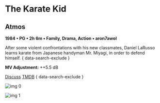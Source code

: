 # The Karate Kid

## Atmos

**1984 • PG • 2h 6m • Family, Drama, Action • aron7awol**

After some violent confrontations with his new classmates, Daniel LaRusso learns karate from Japanese handyman Mr. Miyagi, in order to defend himself.
{ data-search-exclude }

**MV Adjustment:** ++5.5 dB

[Discuss](https://www.avsforum.com/threads/bass-eq-for-filtered-movies.2995212/post-57910990)  [TMDB](1885)
{ data-search-exclude }

![img 0](https://i.imgur.com/zlUAm6n.jpg)

![img 1](https://i.imgur.com/YCYIO7I.png)

